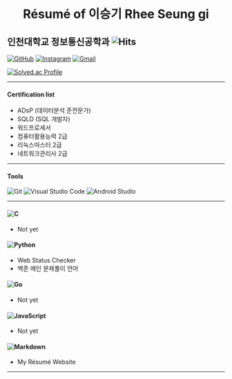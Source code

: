 # **<center>Résumé of 이승기 Rhee Seung gi</center>** 
## **인천대학교 정보통신공학과** ![Hits](https://hits.seeyoufarm.com/api/count/incr/badge.svg?url=https%3A%2F%2Froypower6.github.io&count_bg=%231AD13B&title_bg=%23555555&icon=&icon_color=%23E7E7E7&title=Page+Hits%21&edge_flat=false)


[![GitHub](https://img.shields.io/badge/My%20Github-181717.svg?&style=for-the-badge&logo=GitHub&logoColor=white&link=https://github.com/roypower6?tab=repositories)](https://github.com/roypower6?tab=repositories)
[![Instagram](https://img.shields.io/badge/My%20Instagram-E4405F.svg?&style=for-the-badge&logo=Instagram&logoColor=white&link=https://www.instagram.com/seunggi860/)](https://www.instagram.com/seunggi860/)
[![Gmail](https://img.shields.io/badge/My%20Gmail-EA4335.svg?&style=for-the-badge&logo=Gmail&logoColor=white&link=mailto:roy040707@gmail.com)](mailto:roy040707@gmail.com)


[![Solved.ac Profile](http://mazassumnida.wtf/api/v2/generate_badge?boj=roy6924)](https://solved.ac/roy6924/)

* * *


#### Certification list
* ADsP (데이터분석 준전문가)
* SQLD (SQL 개발자)
* 워드프로세서
* 컴퓨터활용능력 2급
* 리눅스마스터 2급
* 네트워크관리사 2급


* * *

#### Tools
![Git](https://img.shields.io/badge/Git-F05032.svg?&style=for-the-badge&logo=Git&logoColor=white)
![Visual Studio Code](https://img.shields.io/badge/Visual%20Studio%20Code-007ACC.svg?&style=for-the-badge&logo=Visual%20Studio%20Code&logoColor=white)
![Android Studio](https://img.shields.io/badge/Android%20Studio-3DDC84.svg?&style=for-the-badge&logo=Android%20Studio&logoColor=white)


* * *

#### ![C](https://img.shields.io/badge/C-A8B9CC.svg?&style=for-the-badge&logo=C&logoColor=white)
* Not yet

#### ![Python](https://img.shields.io/badge/Python-3776AB.svg?&style=for-the-badge&logo=Python&logoColor=white)
* Web Status Checker
* 백준 메인 문제풀이 언어

#### ![Go](https://img.shields.io/badge/Go-00ADD8.svg?&style=for-the-badge&logo=Go&logoColor=white)
* Not yet

#### ![JavaScript](https://img.shields.io/badge/JavaScript-F7DF1E.svg?&style=for-the-badge&logo=javascript&logoColor=white)
* Not yet

#### ![Markdown](https://img.shields.io/badge/Markdown-000000.svg?&style=for-the-badge&logo=Markdown&logoColor=white)

* My Résumé Website

* * *

